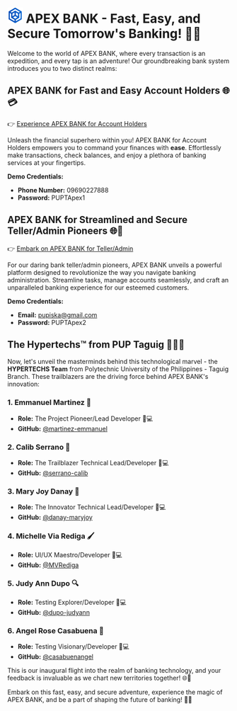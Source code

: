 # <img src="app/admin/assets/img/apex_brand.png" alt="Project Logo" width="35" height="35"> APEX BANK - Fast, Easy, and Secure Tomorrow's Banking! 🚀✨

Welcome to the world of APEX BANK, where every transaction is an expedition, and every tap is an adventure! Our groundbreaking bank system introduces you to two distinct realms:

## APEX BANK for Fast and Easy Account Holders 🌐💳

👉 [Experience APEX BANK for Account Holders](https://apexapp.tech/)

Unleash the financial superhero within you! APEX BANK for Account Holders empowers you to command your finances with **ease**. Effortlessly make transactions, check balances, and enjoy a plethora of banking services at your fingertips.

**Demo Credentials:**

- **Phone Number:** 09690227888
- **Password:** PUPTApex1

## APEX BANK for Streamlined and Secure Teller/Admin Pioneers 🌐🔧

👉 [Embark on APEX BANK for Teller/Admin](https://admin.apexapp.tech/)

For our daring bank teller/admin pioneers, APEX BANK unveils a powerful platform designed to revolutionize the way you navigate banking administration. Streamline tasks, manage accounts seamlessly, and craft an unparalleled banking experience for our esteemed customers.

**Demo Credentials:**

- **Email:** pupiska@gmail.com
- **Password:** PUPTApex2

## The Hypertechs™ from PUP Taguig 👩‍💻👨

Now, let's unveil the masterminds behind this technological marvel - the **HYPERTECHS Team** from Polytechnic University of the Philippines - Taguig Branch. These trailblazers are the driving force behind APEX BANK's innovation:

### 1. Emmanuel Martinez 🚀

- **Role:** The Project Pioneer/Lead Developer 🎩💻
- **GitHub:** [@martinez-emmanuel](https://github.com/martinez-emmanuel)

### 2. Calib Serrano 🚀

- **Role:** The Trailblazer Technical Lead/Developer 🐛💻
- **GitHub:** [@serrano-calib](https://github.com/serrano-calib)

### 3. Mary Joy Danay 🌟

- **Role:** The Innovator Technical Lead/Developer 📖💻
- **GitHub:** [@danay-maryjoy](https://github.com/danay-maryjoy)

### 4. Michelle Via Rediga 🖌️

- **Role:** UI/UX Maestro/Developer 🎨💻
- **GitHub:** [@MVRediga](https://github.com/MVRediga)

### 5. Judy Ann Dupo 🔍

- **Role:** Testing Explorer/Developer 🧪💻
- **GitHub:** [@dupo-judyann](https://github.com/dupo-judyann)

### 6. Angel Rose Casabuena 🌟

- **Role:** Testing Visionary/Developer 🧪💻
- **GitHub:** [@casabuenangel](https://github.com/casabuenangel)

This is our inaugural flight into the realm of banking technology, and your feedback is invaluable as we chart new territories together! 🌐🚀

Embark on this fast, easy, and secure adventure, experience the magic of APEX BANK, and be a part of shaping the future of banking! 💼🌟

